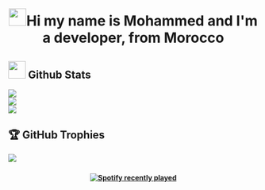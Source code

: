 <h1 align="center"><img src="https://media.giphy.com/media/hvRJCLFzcasrR4ia7z/giphy.gif" width="35"><b>Hi my name is Mohammed and I'm a developer, from Morocco </h2>

## <img src="https://media.giphy.com/media/iY8CRBdQXODJSCERIr/giphy.gif" width="35"><b> Github Stats </b>
![](https://github-readme-stats.vercel.app/api?username=kobo25&theme=default&hide_border=false&include_all_commits=false&count_private=false)<br/>
![](https://github-readme-streak-stats.herokuapp.com/?user=kobo25&theme=default&hide_border=false)<br/>
![](https://github-readme-stats.vercel.app/api/top-langs/?username=kobo25&theme=default&hide_border=false&include_all_commits=false&count_private=false&layout=compact)

<!-- Proudly created with GPRM ( https://gprm.itsvg.in ) -->

## 🏆 GitHub Trophies
![](https://github-profile-trophy.vercel.app/?username=kobo25&theme=radical&no-frame=false&no-bg=true&margin-w=4)

 
###
<div align="center">
  <a href="https://open.spotify.com/user/31ts6wofzloh7crgebx23heu3cfe">
    <img src="https://spotify-recently-played-readme.vercel.app/api?user=31ts6wofzloh7crgebx23heu3cfe&count=5&unique=true" alt="Spotify recently played"  />
  </a>
</div>

###
